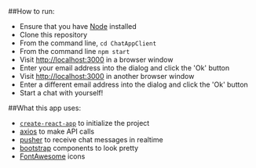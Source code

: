##How to run:

- Ensure that you have [Node](https://nodejs.org/en/) installed
- Clone this repository
- From the command line, `cd ChatAppClient`
- From the command line `npm start`
- Visit [http://localhost:3000](http://localhost:3000) in a browser window
- Enter your email address into the dialog and click the 'Ok' button
- Visit [http://localhost:3000](http://localhost:3000) in another browser window
- Enter a different email address into the dialog and click the 'Ok' button
- Start a chat with yourself! 

##What this app uses:

- [`create-react-app`](https://github.com/facebook/create-react-app#creating-an-app) to initialize the project
- [axios](https://www.npmjs.com/package/axios) to make API calls 
- [pusher](https://pusher.com/) to receive chat messages in realtime
- [bootstrap](https://react-bootstrap.github.io/) components to look pretty
- [FontAwesome](https://fontawesome.com/) icons 